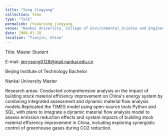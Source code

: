 ```yaml
---
title: "Song Jingyang"
collection: team
type: "Talk"
permalink: /team/song_jingyang
venue: "Nankai University, College of Environmental Science and Engineering"
date: 2000-01-28
location: "Tianjin, China"
---
```


Title: Master Student

E-mail: jerrysong0128@mail.nankai.edu.cn

Beijing Institute of Technology     Bachelor

Nankai University Master

Research areas: Conducted comprehensive analysis on the impact of building stock material efficiency improvement on China's energy system by combining integrated assessment and dynamic material flow analysis models.Replicated the TIMES model using open-source tools Python and SQL, with plans to integrate a dynamic material flow analysis model to assess emission reduction effects and system impacts of building stock material efficiency improvement in China, including exploring synergistic control of greenhouse gases during CO2 reduction.


